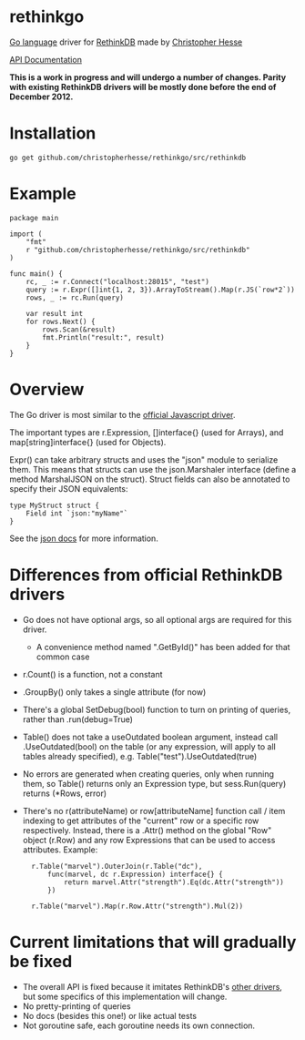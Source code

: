 rethinkgo
=========

[Go language](http://golang.org/) driver for [RethinkDB](http://www.rethinkdb.com/) made by [Christopher Hesse](http://www.christopherhesse.com/)

[API Documentation](http://godoc.org/github.com/christopherhesse/rethinkgo/src/rethinkdb)

****This is a work in progress and will undergo a number of changes.  Parity with existing RethinkDB drivers will be mostly done before the end of December 2012.****

Installation
============

    go get github.com/christopherhesse/rethinkgo/src/rethinkdb

Example
===================

    package main

    import (
        "fmt"
        r "github.com/christopherhesse/rethinkgo/src/rethinkdb"
    )

    func main() {
        rc, _ := r.Connect("localhost:28015", "test")
        query := r.Expr([]int{1, 2, 3}).ArrayToStream().Map(r.JS(`row*2`))
        rows, _ := rc.Run(query)

        var result int
        for rows.Next() {
            rows.Scan(&result)
            fmt.Println("result:", result)
        }
    }


Overview
========

The Go driver is most similar to the [official Javascript driver](http://www.rethinkdb.com/api/#js).

The important types are r.Expression, []interface{} (used for Arrays), and map[string]interface{} (used for Objects).

Expr() can take arbitrary structs and uses the "json" module to serialize them.  This means that structs can use the json.Marshaler interface (define a method MarshalJSON on the struct).  Struct fields can also be annotated to specify their JSON equivalents:

    type MyStruct struct {
        Field int `json:"myName"`
    }

See the [json docs](http://golang.org/pkg/encoding/json/) for more information.


Differences from official RethinkDB drivers
===========================================

* Go does not have optional args, so all optional args are required for this driver.
    * A convenience method named ".GetById()" has been added for that common case
* r.Count() is a function, not a constant
* .GroupBy() only takes a single attribute (for now)
* There's a global SetDebug(bool) function to turn on printing of queries, rather than .run(debug=True)
* Table() does not take a useOutdated boolean argument, instead call .UseOutdated(bool) on the table (or any expression, will apply to all tables already specified), e.g. Table("test").UseOutdated(true)
* No errors are generated when creating queries, only when running them, so Table() returns only an Expression type, but sess.Run(query) returns (*Rows, error)
* There's no r(attributeName) or row[attributeName] function call / item indexing to get attributes of the "current" row or a specific row respectively.  Instead, there is a .Attr() method on the global "Row" object (r.Row) and any row Expressions that can be used to access attributes.  Example:

        r.Table("marvel").OuterJoin(r.Table("dc"),
            func(marvel, dc r.Expression) interface{} {
                return marvel.Attr("strength").Eq(dc.Attr("strength"))
            })

        r.Table("marvel").Map(r.Row.Attr("strength").Mul(2))

Current limitations that will gradually be fixed
================================================

* The overall API is fixed because it imitates RethinkDB's [other drivers](http://www.rethinkdb.com/api/), but some specifics of this implementation will change.
* No pretty-printing of queries
* No docs (besides this one!) or like actual tests
* Not goroutine safe, each goroutine needs its own connection.

